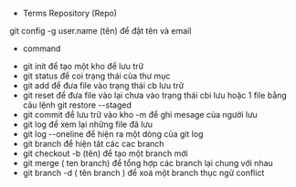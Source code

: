 - Terms 
Repository (Repo)
 
 git config -g user.name (tên) để đặt tên và email
 
- command
+ git init để tạo một kho để lưu trữ
+ git status để coi trạng thái của thư mục
+ git add  để đưa file vào trạng thái cb lưu trữ
+ git reset để đưa file vào lại chưa vào trạng thái cbi lưu hoặc 1 file bằng câu lệnh git restore --staged <file> 
+ git commit để lưu trữ vào kho -m để ghi mesage của người  lưu
+ git log để xem lại những file đã lưu
+ git log --oneline để hiện ra một dòng của git log
+ git branch để hiện tât các cac branch
+ git checkout -b (tên) để tạo một branch mới
+ git merge ( ten branch) để tổng hợp các branch lại chung với nhau 
+ git branch -d ( tên branch ) để xoá một branch 
thục ngữ conflict
